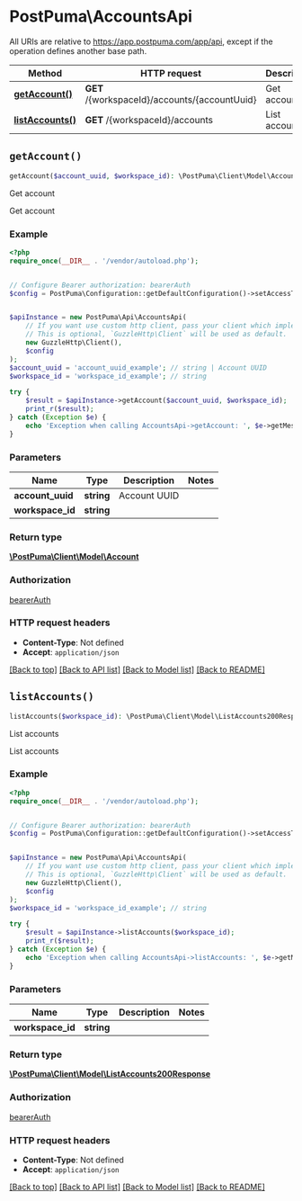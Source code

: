 # PostPuma\AccountsApi

All URIs are relative to https://app.postpuma.com/app/api, except if the operation defines another base path.

| Method | HTTP request | Description |
| ------------- | ------------- | ------------- |
| [**getAccount()**](AccountsApi.md#getAccount) | **GET** /{workspaceId}/accounts/{accountUuid} | Get account |
| [**listAccounts()**](AccountsApi.md#listAccounts) | **GET** /{workspaceId}/accounts | List accounts |


## `getAccount()`

```php
getAccount($account_uuid, $workspace_id): \PostPuma\Client\Model\Account
```

Get account

Get account

### Example

```php
<?php
require_once(__DIR__ . '/vendor/autoload.php');


// Configure Bearer authorization: bearerAuth
$config = PostPuma\Configuration::getDefaultConfiguration()->setAccessToken('YOUR_ACCESS_TOKEN');


$apiInstance = new PostPuma\Api\AccountsApi(
    // If you want use custom http client, pass your client which implements `GuzzleHttp\ClientInterface`.
    // This is optional, `GuzzleHttp\Client` will be used as default.
    new GuzzleHttp\Client(),
    $config
);
$account_uuid = 'account_uuid_example'; // string | Account UUID
$workspace_id = 'workspace_id_example'; // string

try {
    $result = $apiInstance->getAccount($account_uuid, $workspace_id);
    print_r($result);
} catch (Exception $e) {
    echo 'Exception when calling AccountsApi->getAccount: ', $e->getMessage(), PHP_EOL;
}
```

### Parameters

| Name | Type | Description  | Notes |
| ------------- | ------------- | ------------- | ------------- |
| **account_uuid** | **string**| Account UUID | |
| **workspace_id** | **string**|  | |

### Return type

[**\PostPuma\Client\Model\Account**](../Model/Account.md)

### Authorization

[bearerAuth](../../README.md#bearerAuth)

### HTTP request headers

- **Content-Type**: Not defined
- **Accept**: `application/json`

[[Back to top]](#) [[Back to API list]](../../README.md#endpoints)
[[Back to Model list]](../../README.md#models)
[[Back to README]](../../README.md)

## `listAccounts()`

```php
listAccounts($workspace_id): \PostPuma\Client\Model\ListAccounts200Response
```

List accounts

List accounts

### Example

```php
<?php
require_once(__DIR__ . '/vendor/autoload.php');


// Configure Bearer authorization: bearerAuth
$config = PostPuma\Configuration::getDefaultConfiguration()->setAccessToken('YOUR_ACCESS_TOKEN');


$apiInstance = new PostPuma\Api\AccountsApi(
    // If you want use custom http client, pass your client which implements `GuzzleHttp\ClientInterface`.
    // This is optional, `GuzzleHttp\Client` will be used as default.
    new GuzzleHttp\Client(),
    $config
);
$workspace_id = 'workspace_id_example'; // string

try {
    $result = $apiInstance->listAccounts($workspace_id);
    print_r($result);
} catch (Exception $e) {
    echo 'Exception when calling AccountsApi->listAccounts: ', $e->getMessage(), PHP_EOL;
}
```

### Parameters

| Name | Type | Description  | Notes |
| ------------- | ------------- | ------------- | ------------- |
| **workspace_id** | **string**|  | |

### Return type

[**\PostPuma\Client\Model\ListAccounts200Response**](../Model/ListAccounts200Response.md)

### Authorization

[bearerAuth](../../README.md#bearerAuth)

### HTTP request headers

- **Content-Type**: Not defined
- **Accept**: `application/json`

[[Back to top]](#) [[Back to API list]](../../README.md#endpoints)
[[Back to Model list]](../../README.md#models)
[[Back to README]](../../README.md)
